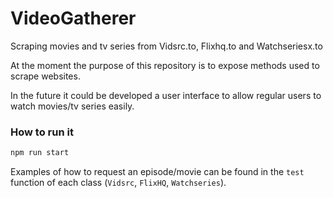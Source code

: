# VideoGatherer
Scraping movies and tv series from Vidsrc.to, Flixhq.to and Watchseriesx.to

At the moment the purpose of this repository is to expose methods used 
to scrape websites.

In the future it could be developed a user interface to allow regular users
to watch movies/tv series easily.

### How to run it

```sh
npm run start
```

Examples of how to request an episode/movie can be found in the `test` function
of each class (`Vidsrc`, `FlixHQ`, `Watchseries`).
